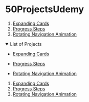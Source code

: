 # 50ProjectsUdemy

1. [Expanding Cards](50ProjectsUdemy/1_expanding_cards/)
2. [Progress Steps](/2_progress_steps/)
3. [Rotating Navigation Animation](3_rotating_navigation_animation/)

<details open="open">
  <summary>List of Projects</summary>
  <ul>
    <li>
      <a href="/50ProjectsUdemy/1_expanding_cards/">Expanding Cards</a>
    </li>
 </ul>
 <ul>
    <li>
      <a href="/50ProjectsUdemy/2_progress_steps/">Progress Steps</a>
    </li>
 </ul>
 <ul>
    <li>
      <a href="/50ProjectsUdemy/3_rotating_navigation_animation/">Rotating Navigation Animation</a>
    </li>
 </ul>

1. [Expanding Cards](50ProjectsUdemy/1_expanding_cards/)
2. [Progress Steps](/2_progress_steps/)
3. [Rotating Navigation Animation](3_rotating_navigation_animation/)
</details>
